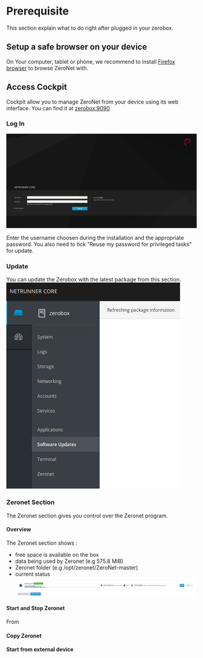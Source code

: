 # Prerequisite

This section explain what to do right after plugged in your zerobox.

## Setup a safe browser on your device

On Your computer, tablet or phone, we recommend to install [Firefox browser](https://www.mozilla.org/en-US/firefox/) to browse ZeroNet with.

## Access Cockpit

Cockpit allow you to manage ZeroNet from your device using its web interface. You can find it at [zerobox:9090](http://zerobox:9090)

### Log In

![Cockpit Log In](../img/cockpit-login.png)

Enter the username choosen during the installation and the appropriate password. You also need to tick "Reuse my password for privileged tasks" for update.

### Update

You can update the Zerobox with the latest package from this section.
![Cockpit Update](../img/cockpit-update.png)

### Zeronet Section

The Zeronet section gives you control over the Zeronet program.

#### Overview

The Zeronet section shows :
 * free space is available on the box
 * data being used by Zeronet (e.g 575.8 MiB)
 * Zeronet folder (e.g /opt/zeronet/ZeroNet-master)
 * current status
![Cockpit Zeronet](../img/cockpit-zeronet.png)

#### Start and Stop Zeronet

From

#### Copy Zeronet

#### Start from external device
